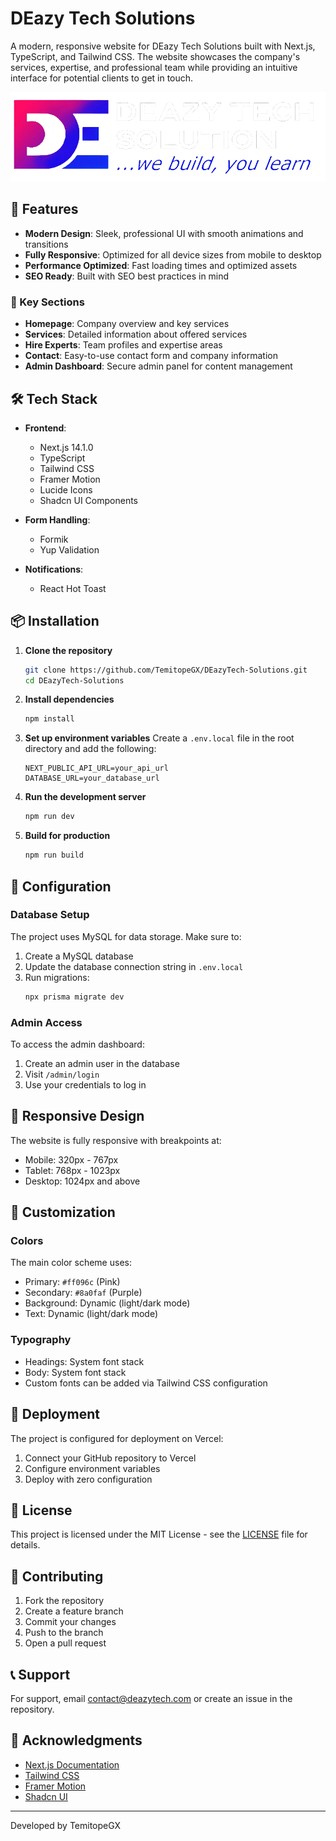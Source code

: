 # DEazy Tech Solutions

A modern, responsive website for DEazy Tech Solutions built with Next.js, TypeScript, and Tailwind CSS. The website showcases the company's services, expertise, and professional team while providing an intuitive interface for potential clients to get in touch.

![DEazy Tech Solutions](public/images/logo-white.png)

## 🚀 Features

- **Modern Design**: Sleek, professional UI with smooth animations and transitions
- **Fully Responsive**: Optimized for all device sizes from mobile to desktop
- **Performance Optimized**: Fast loading times and optimized assets
- **SEO Ready**: Built with SEO best practices in mind

### 🎯 Key Sections

- **Homepage**: Company overview and key services
- **Services**: Detailed information about offered services
- **Hire Experts**: Team profiles and expertise areas
- **Contact**: Easy-to-use contact form and company information
- **Admin Dashboard**: Secure admin panel for content management

## 🛠️ Tech Stack

- **Frontend**:

  - Next.js 14.1.0
  - TypeScript
  - Tailwind CSS
  - Framer Motion
  - Lucide Icons
  - Shadcn UI Components

- **Form Handling**:

  - Formik
  - Yup Validation

- **Notifications**:
  - React Hot Toast

## 📦 Installation

1. **Clone the repository**

   ```bash
   git clone https://github.com/TemitopeGX/DEazyTech-Solutions.git
   cd DEazyTech-Solutions
   ```

2. **Install dependencies**

   ```bash
   npm install
   ```

3. **Set up environment variables**
   Create a `.env.local` file in the root directory and add the following:

   ```env
   NEXT_PUBLIC_API_URL=your_api_url
   DATABASE_URL=your_database_url
   ```

4. **Run the development server**

   ```bash
   npm run dev
   ```

5. **Build for production**
   ```bash
   npm run build
   ```

## 🔧 Configuration

### Database Setup

The project uses MySQL for data storage. Make sure to:

1. Create a MySQL database
2. Update the database connection string in `.env.local`
3. Run migrations:
   ```bash
   npx prisma migrate dev
   ```

### Admin Access

To access the admin dashboard:

1. Create an admin user in the database
2. Visit `/admin/login`
3. Use your credentials to log in

## 📱 Responsive Design

The website is fully responsive with breakpoints at:

- Mobile: 320px - 767px
- Tablet: 768px - 1023px
- Desktop: 1024px and above

## 🎨 Customization

### Colors

The main color scheme uses:

- Primary: `#ff096c` (Pink)
- Secondary: `#8a0faf` (Purple)
- Background: Dynamic (light/dark mode)
- Text: Dynamic (light/dark mode)

### Typography

- Headings: System font stack
- Body: System font stack
- Custom fonts can be added via Tailwind CSS configuration

## 🚀 Deployment

The project is configured for deployment on Vercel:

1. Connect your GitHub repository to Vercel
2. Configure environment variables
3. Deploy with zero configuration

## 📄 License

This project is licensed under the MIT License - see the [LICENSE](LICENSE) file for details.

## 👥 Contributing

1. Fork the repository
2. Create a feature branch
3. Commit your changes
4. Push to the branch
5. Open a pull request

## 📞 Support

For support, email contact@deazytech.com or create an issue in the repository.

## 🙏 Acknowledgments

- [Next.js Documentation](https://nextjs.org/docs)
- [Tailwind CSS](https://tailwindcss.com)
- [Framer Motion](https://www.framer.com/motion)
- [Shadcn UI](https://ui.shadcn.com)

---

Developed by TemitopeGX

